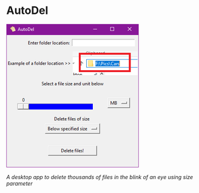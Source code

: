 # AutoDel
![](Capture.PNG)

<i>A desktop app to delete thousands of files in the blink of an eye using size parameter</i>
